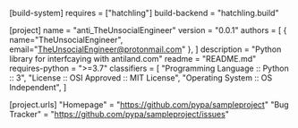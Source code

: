 [build-system]
requires = ["hatchling"]
build-backend = "hatchling.build"

[project]
name = "anti_TheUnsocialEngineer"
version = "0.0.1"
authors = [
  { name="TheUnsocialEngineer", email="TheUnsocialEngineer@protonmail.com" },
]
description = "Python library for interfcaying with antiland.com"
readme = "README.md"
requires-python = ">=3.7"
classifiers = [
    "Programming Language :: Python :: 3",
    "License :: OSI Approved :: MIT License",
    "Operating System :: OS Independent",
]

[project.urls]
"Homepage" = "https://github.com/pypa/sampleproject"
"Bug Tracker" = "https://github.com/pypa/sampleproject/issues"